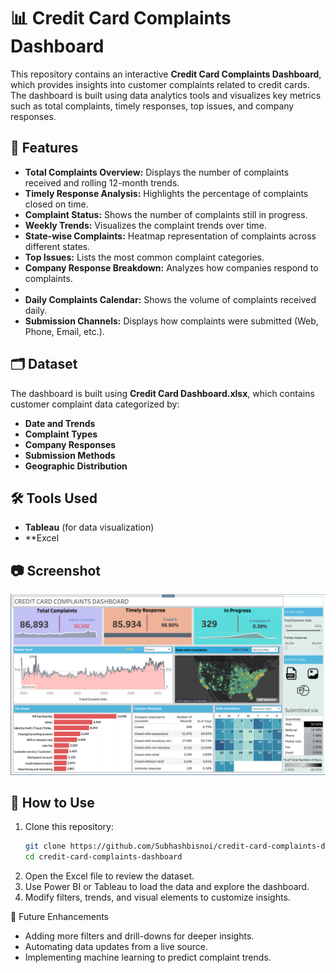 # 📊 Credit Card Complaints Dashboard  

This repository contains an interactive **Credit Card Complaints Dashboard**, which provides insights into customer complaints related to credit cards. The dashboard is built using data analytics tools and visualizes key metrics such as total complaints, timely responses, top issues, and company responses.  

## 📌 Features  

- **Total Complaints Overview:** Displays the number of complaints received and rolling 12-month trends.  
- **Timely Response Analysis:** Highlights the percentage of complaints closed on time.  
- **Complaint Status:** Shows the number of complaints still in progress.  
- **Weekly Trends:** Visualizes the complaint trends over time.  
- **State-wise Complaints:** Heatmap representation of complaints across different states.  
- **Top Issues:** Lists the most common complaint categories.  
- **Company Response Breakdown:** Analyzes how companies respond to complaints.
-   
- **Daily Complaints Calendar:** Shows the volume of complaints received daily.  
- **Submission Channels:** Displays how complaints were submitted (Web, Phone, Email, etc.).  

## 🗂️ Dataset  

The dashboard is built using **Credit Card Dashboard.xlsx**, which contains customer complaint data categorized by:  
- **Date and Trends**  
- **Complaint Types**  
- **Company Responses**  
- **Submission Methods**  
- **Geographic Distribution**  

## 🛠️ Tools Used  

- **Tableau** (for data visualization)  
- **Excel 

## 📷 Screenshot  

![Dashboard Preview](https://github.com/Subhashbisnoi/Credit-Card-Complaints-Dashboard/blob/master/photo/Dashboard.png?raw=true)
 

## 🚀 How to Use  

1. Clone this repository:  
   ```sh
   git clone https://github.com/Subhashbisnoi/credit-card-complaints-dashboard.git
   cd credit-card-complaints-dashboard
   ```
2. Open the Excel file to review the dataset.
3. Use Power BI or Tableau to load the data and explore the dashboard.
4. Modify filters, trends, and visual elements to customize insights.

📌 Future Enhancements
- Adding more filters and drill-downs for deeper insights.
- Automating data updates from a live source.
- Implementing machine learning to predict complaint trends.
